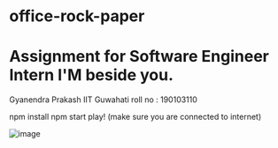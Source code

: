 # office-rock-paper

<h1>Assignment for Software Engineer Intern I'M beside you. </h1>

Gyanendra Prakash
IIT Guwahati
roll no : 190103110

npm install 
npm start
play!
(make sure you are connected to internet)


![image](https://user-images.githubusercontent.com/62829009/158284872-81ecfd00-95f6-4948-83c6-7772a665b200.png)



